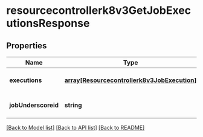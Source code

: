 # resourcecontrollerk8v3GetJobExecutionsResponse

## Properties
Name | Type | Description | Notes
------------ | ------------- | ------------- | -------------
**executions** | [**array[Resourcecontrollerk8v3JobExecution]**](Resourcecontrollerk8v3JobExecution.md) |  | [optional] [default to null]
**jobUnderscoreid** | **string** |  | [optional] [default to null]

[[Back to Model list]](../README.md#documentation-for-models) [[Back to API list]](../README.md#documentation-for-api-endpoints) [[Back to README]](../README.md)


